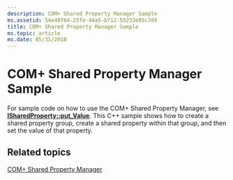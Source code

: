 ```yaml
---
description: COM+ Shared Property Manager Sample
ms.assetid: 54e48f64-25fe-44a5-b712-55233e85c7d9
title: COM+ Shared Property Manager Sample
ms.topic: article
ms.date: 05/31/2018
---
```


# COM+ Shared Property Manager Sample

For sample code on how to use the COM+ Shared Property Manager, see [**ISharedProperty::put\_Value**](/windows/desktop/api/ComSvcs/nf-comsvcs-isharedproperty-put_value). This C++ sample shows how to create a shared property group, create a shared property within that group, and then set the value of that property.

## Related topics

<dl> <dt>

[COM+ Shared Property Manager](com--shared-property-manager.md)
</dt> </dl>

 

 



